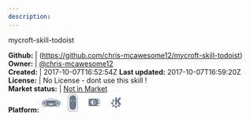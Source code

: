 ```yaml
---
description: 
---
```

mycroft-skill-todoist



**Github:** | (https://github.com/chris-mcawesome12/mycroft-skill-todoist)  
**Owner:** | [@chris-mcawesome12](https://github.com/chris-mcawesome12)  
**Created:** | 2017-10-07T16:52:54Z  **Last updated:** 2017-10-07T16:59:20Z  
**License:** | No License - dont use this skill !  
**Market status:** | [Not in Market](https://market.mycroft.ai/skill/)  
**Platform:**   ![](.gitbook/assets/mark-1-icon.png)  ![](.gitbook/assets/mark-2-icon.png)  ![](.gitbook/assets/picroft-icon.png)  ![](.gitbook/assets/kde.png)   
